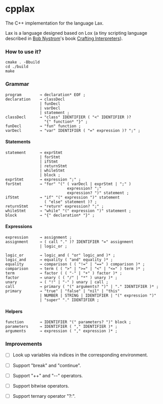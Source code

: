 # cpplax
The C++ implementation for the language Lax.

Lax is a language designed based on Lox (a tiny scripting language described in [Bob Nystrom](https://stuffwithstuff.com/)'s book [Crafting Interpreters](https://craftinginterpreters.com/)).
 
### How to use it?

```
cmake . -Bbuild
cd ./build
make
```

### Grammar

```bnf
program        → declaration* EOF ;
declaration    → classDecl
               | funDecl
               | varDecl
               | statement ;
classDecl      → "class" IDENTIFIER ( "<" IDENTIFIER )?
                 "{" function* "}" ;
funDecl        → "fun" function ;
varDecl        → "var" IDENTIFIER ( "=" expression )? ";" ;
```

#### Statements

```bnf
statement      → exprStmt
               | forStmt
               | ifStmt
               | returnStmt
               | whileStmt
               | block ;
exprStmt       → expression ";" ;
forStmt        → "for" "(" ( varDecl | exprStmt | ";" )
                           expression? ";"
                           expression? ")" statement ;
ifStmt         → "if" "(" expression ")" statement
                 ( "else" statement )? ;
returnStmt     → "return" expression? ";" ;
whileStmt      → "while" "(" expression ")" statement ;
block          → "{" declaration* "}" ;
```

#### Expressions

```bnf
expression     → assignment ;
assignment     → ( call "." )? IDENTIFIER "=" assignment
               | logic_or ;

logic_or       → logic_and ( "or" logic_and )* ;
logic_and      → equality ( "and" equality )* ;
equality       → comparison ( ( "!=" | "==" ) comparison )* ;
comparison     → term ( ( ">" | ">=" | "<" | "<=" ) term )* ;
term           → factor ( ( "-" | "+" ) factor )* ;
factor         → unary ( ( "/" | "*" ) unary )* ;
unary          → ( "!" | "-" ) unary | call ;
call           → primary ( "(" arguments? ")" | "." IDENTIFIER )* ;
primary        → "true" | "false" | "nil" | "this"
               | NUMBER | STRING | IDENTIFIER | "(" expression ")"
               | "super" "." IDENTIFIER ;
```
#### Helpers

```bnf
function       → IDENTIFIER "(" parameters? ")" block ;
parameters     → IDENTIFIER ( "," IDENTIFIER )* ;
arguments      → expression ( "," expression )* ;
```


### Improvements

- [ ] Look up variables via indices in the corresponding environment.
- [ ] Support "break" and "continue".
- [ ] Support "++" and "--" operators.
- [ ] Support bitwise operators.
- [ ] Support ternary operator "?:".


